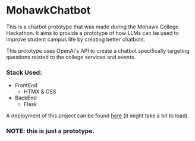 # MohawkChatbot

This is a chatbot prototype that was made during the Mohawk College Hackathon. It aims to provide a prototype of how LLMs can be used to improve student campus life by creating better chatbots.

This prototype uses OpenAI's API to create a chatbot specifically targeting questions related to the college services and events.

### Stack Used:
 - FrontEnd
   - HTMX & CSS
 - BackEnd
    - Flask
 

A deployment of this project can be found [here](https://chatbot-mohawk.onrender.com) (it might take a bit to load).

### NOTE: this is just a prototype.
